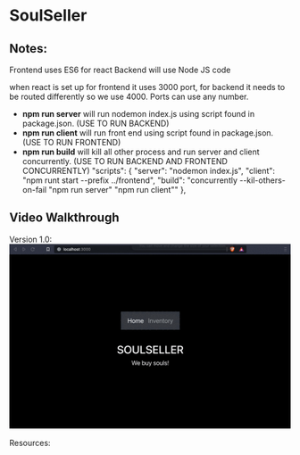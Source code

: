 # SoulSeller

## Notes:

Frontend uses ES6 for react
Backend will use Node JS code


when react is set up for frontend it uses 3000 port, for backend it needs to be routed differently so we use 4000. Ports can use any number.

- **npm run server** will run nodemon index.js using script found in package.json. (USE TO RUN BACKEND)
- **npm run client** will run front end using script found in package.json.(USE TO RUN FRONTEND)
- **npm run build** will kill all other process and run server and client concurrently. (USE TO RUN BACKEND AND FRONTEND CONCURRENTLY)
"scripts": {
    "server": "nodemon index.js", 
    "client": "npm runt start --prefix ../frontend",
    "build": "concurrently --kil-others-on-fail \"npm run server\" \"npm run client\""
  },

## Video Walkthrough
Version 1.0:
![Version 1.0](./images/Inital_Layout.gif)

Resources:

<!--https://www.youtube.com/watch?v=3isCTSUdXaQ>